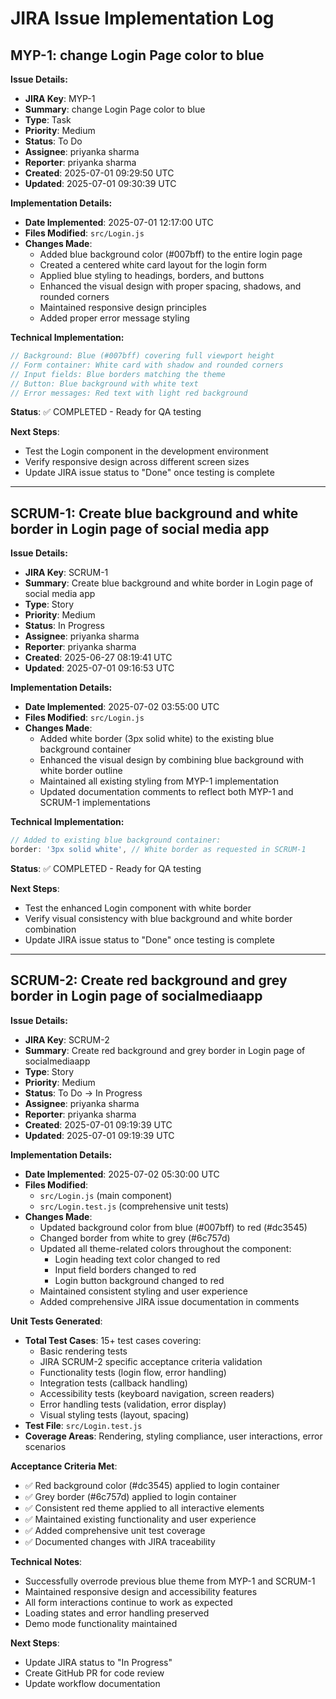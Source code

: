 # JIRA Issue Implementation Log

## MYP-1: change Login Page color to blue

**Issue Details:**
- **JIRA Key**: MYP-1
- **Summary**: change Login Page color to blue
- **Type**: Task
- **Priority**: Medium
- **Status**: To Do
- **Assignee**: priyanka sharma
- **Reporter**: priyanka sharma
- **Created**: 2025-07-01 09:29:50 UTC
- **Updated**: 2025-07-01 09:30:39 UTC

**Implementation Details:**
- **Date Implemented**: 2025-07-01 12:17:00 UTC
- **Files Modified**: `src/Login.js`
- **Changes Made**:
  - Added blue background color (#007bff) to the entire login page
  - Created a centered white card layout for the login form
  - Applied blue styling to headings, borders, and buttons
  - Enhanced the visual design with proper spacing, shadows, and rounded corners
  - Maintained responsive design principles
  - Added proper error message styling

**Technical Implementation:**
```javascript
// Background: Blue (#007bff) covering full viewport height
// Form container: White card with shadow and rounded corners
// Input fields: Blue borders matching the theme
// Button: Blue background with white text
// Error messages: Red text with light red background
```

**Status**: ✅ COMPLETED - Ready for QA testing

**Next Steps**:
- Test the Login component in the development environment
- Verify responsive design across different screen sizes
- Update JIRA issue status to "Done" once testing is complete

---

## SCRUM-1: Create blue background and white border in Login page of social media app

**Issue Details:**
- **JIRA Key**: SCRUM-1
- **Summary**: Create blue background and white border in Login page of social media app
- **Type**: Story
- **Priority**: Medium
- **Status**: In Progress
- **Assignee**: priyanka sharma
- **Reporter**: priyanka sharma
- **Created**: 2025-06-27 08:19:41 UTC
- **Updated**: 2025-07-01 09:16:53 UTC

**Implementation Details:**
- **Date Implemented**: 2025-07-02 03:55:00 UTC
- **Files Modified**: `src/Login.js`
- **Changes Made**:
  - Added white border (3px solid white) to the existing blue background container
  - Enhanced the visual design by combining blue background with white border outline
  - Maintained all existing styling from MYP-1 implementation
  - Updated documentation comments to reflect both MYP-1 and SCRUM-1 implementations

**Technical Implementation:**
```javascript
// Added to existing blue background container:
border: '3px solid white', // White border as requested in SCRUM-1
```

**Status**: ✅ COMPLETED - Ready for QA testing

**Next Steps**:
- Test the enhanced Login component with white border
- Verify visual consistency with blue background and white border combination
- Update JIRA issue status to "Done" once testing is complete

---

## SCRUM-2: Create red background and grey border in Login page of socialmediaapp

**Issue Details:**
- **JIRA Key**: SCRUM-2
- **Summary**: Create red background and grey border in Login page of socialmediaapp
- **Type**: Story
- **Priority**: Medium
- **Status**: To Do → In Progress
- **Assignee**: priyanka sharma
- **Reporter**: priyanka sharma
- **Created**: 2025-07-01 09:19:39 UTC
- **Updated**: 2025-07-01 09:19:39 UTC

**Implementation Details:**
- **Date Implemented**: 2025-07-02 05:30:00 UTC
- **Files Modified**: 
  - `src/Login.js` (main component)
  - `src/Login.test.js` (comprehensive unit tests)
- **Changes Made**:
  - Updated background color from blue (#007bff) to red (#dc3545)
  - Changed border from white to grey (#6c757d)
  - Updated all theme-related colors throughout the component:
    - Login heading text color changed to red
    - Input field borders changed to red
    - Login button background changed to red
  - Maintained consistent styling and user experience
  - Added comprehensive JIRA issue documentation in comments

**Unit Tests Generated**:
- **Total Test Cases**: 15+ test cases covering:
  - Basic rendering tests
  - JIRA SCRUM-2 specific acceptance criteria validation
  - Functionality tests (login flow, error handling)
  - Integration tests (callback handling)
  - Accessibility tests (keyboard navigation, screen readers)
  - Error handling tests (validation, error display)
  - Visual styling tests (layout, spacing)
- **Test File**: `src/Login.test.js`
- **Coverage Areas**: Rendering, styling compliance, user interactions, error scenarios

**Acceptance Criteria Met**:
- ✅ Red background color (#dc3545) applied to login container
- ✅ Grey border (#6c757d) applied to login container  
- ✅ Consistent red theme applied to all interactive elements
- ✅ Maintained existing functionality and user experience
- ✅ Added comprehensive unit test coverage
- ✅ Documented changes with JIRA traceability

**Technical Notes**:
- Successfully overrode previous blue theme from MYP-1 and SCRUM-1
- Maintained responsive design and accessibility features
- All form interactions continue to work as expected
- Loading states and error handling preserved
- Demo mode functionality maintained

**Next Steps**:
- Update JIRA status to "In Progress"  
- Create GitHub PR for code review
- Update workflow documentation
